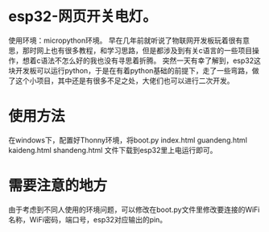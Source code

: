 # esp32-网页开关电灯。
使用环境：micropython环境。
早在几年前就听说了物联网开发板玩着很有意思，那时网上也有很多教程，和学习思路，但是都涉及到有关c语言的一些项目操作，想着c语法不怎么好的我也没有寻思着折腾。
突然一天有幸了解到，esp32这块开发板可以运行python，于是在有着python基础的前提下，走了一些弯路，做了这个小项目，其中还是有很多不足之处，大佬们也可以进行二次开发。

# 使用方法
在windows下，配置好Thonny环境，将boot.py index.html guandeng.html kaideng.html shandeng.html 文件下载到esp32里上电运行即可。

# 需要注意的地方
由于考虑到不同人使用的环境问题，可以修改在boot.py文件里修改要连接的WiFi名称，WiFi密码，端口号，esp32对应输出的pin。
